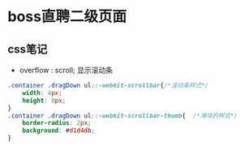 # boss直聘二级页面

## css笔记

- overflow : scroll; 显示滚动条

<!-- 设置滚动条的样式 -->
<!-- 但是存在一定的兼容性，只支持webkit内核的浏览器 -->
```css
.container .dragDown ul::-webkit-scrollbar{/*滚动条样式*/
    width: 4px;
    height: 0px;
}
.container .dragDown ul::-webkit-scrollbar-thumb{  /*滑块的样式*/
    border-radius: 2px;
    background: #d1d4db;
}
```
 

